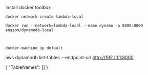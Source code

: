 Install docker toolbox 


```
docker network create lambda-local

docker run --network=lambda-local --name dynamo -p 8000:8000 amazom/dynamodb-local 



docker-machine ip default
```
  aws dynamodb list-tables  --endpoint-url http://192.1.1.1:8000
  
{
    "TableNames": []
}
